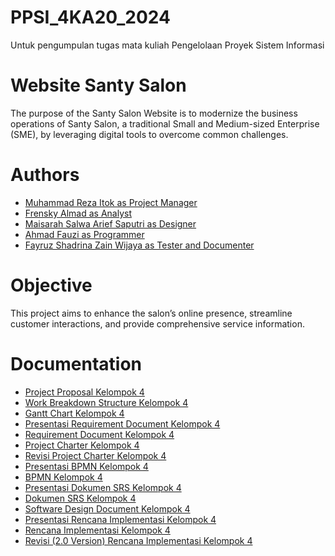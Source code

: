 # PPSI_4KA20_2024
Untuk pengumpulan tugas mata kuliah Pengelolaan Proyek Sistem Informasi
# Website Santy Salon
The purpose of the Santy Salon Website is to modernize the business operations of Santy Salon, a traditional Small and Medium-sized Enterprise (SME), by leveraging digital tools to overcome common challenges.
# Authors
- [Muhammad Reza Itok as Project Manager](https://www.linkedin.com/in/muhammad-reza-itok-544b15287/)
- [Frensky Almad as Analyst](https://www.linkedin.com/in/frensky-almad-b596ab313/)
- [Maisarah Salwa Arief Saputri as Designer](https://www.linkedin.com/in/maisarah-salwa/)
- [Ahmad Fauzi as Programmer](https://www.linkedin.com/in/ahmad-fauzi-67aba5337/?originalSubdomain=id)
- [Fayruz Shadrina Zain Wijaya as Tester and Documenter](https://www.linkedin.com/in/fayruz-shadrina-zain-wijaya/) 
# Objective
This project aims to enhance the salon’s online presence, streamline customer interactions, and provide comprehensive service information.
# Documentation
- [Project Proposal Kelompok 4](https://drive.google.com/file/d/1dldkC_7zamPPIiHL3oVFctU7Xosd8zww/view?usp=sharing)
- [Work Breakdown Structure Kelompok 4](https://drive.google.com/file/d/1FM6ujerXAo5E0Bt61SFs3WVhLa6NTlf9/view?usp=sharing)
- [Gantt Chart Kelompok 4](https://docs.google.com/spreadsheets/d/14fQN1fhTnN69CYkO_QTHr5ob5tt8As9AMgIEEiAA_Gk/edit?usp=sharing)
- [Presentasi Requirement Document Kelompok 4](https://drive.google.com/file/d/15tOcKKWJ9s3ZcL57qvU13KheITtFshr5/view?usp=sharing)
- [Requirement Document Kelompok 4](https://drive.google.com/file/d/1_SNx9BvZfHzLn0jFQ58EFwPOsGkcLI7Y/view?usp=sharing)
- [Project Charter Kelompok 4](https://drive.google.com/file/d/1xVi_PSVZbBhjFzzsc6JhPIDSGH5C5sHt/view?usp=sharing)
- [Revisi Project Charter Kelompok 4](https://drive.google.com/file/d/1Hx_KdmqYjkkTnUB8M9JR9bVsLJ5ImGbv/view?usp=sharing)
- [Presentasi BPMN Kelompok 4](https://drive.google.com/file/d/17wAetxf0KP81bYVTy22pFHefWHzHha_b/view?usp=sharing)
- [BPMN Kelompok 4](https://drive.google.com/file/d/1ON43ewDDlt5PTd5laJfh51_r-Nd8kWUK/view?usp=sharing)
- [Presentasi Dokumen SRS Kelompok 4](https://drive.google.com/file/d/1z2BMwmmcumgGGPIBquqFRiZgIFa-qRl6/view?usp=sharing)
- [Dokumen SRS Kelompok 4](https://drive.google.com/file/d/1qt-34Y_KS8ZscfDzcfQkp3gwBlXBGLlH/view?usp=sharing)
- [Software Design Document Kelompok 4](https://docs.google.com/document/d/115gKkkoIAx_OXBbdKXnfp6EVgf_CGERmUE7wgEeLC2w/edit?usp=sharing)
- [Presentasi Rencana Implementasi Kelompok 4](https://drive.google.com/file/d/1jaZkTae8WwHFhbRisqQn9X6bYxMAm8oV/view?usp=sharing)
- [Rencana Implementasi Kelompok 4](https://drive.google.com/file/d/1dLRCb0RtE2MlLG9pV85BeGYK2HjqjESt/view?usp=sharing)
- [Revisi (2.0 Version) Rencana Implementasi Kelompok 4](https://docs.google.com/document/d/1jyjcmblpPYOhhRZirKsD9mKPmI9oju1g/edit?usp=sharing&ouid=100672645685235124214&rtpof=true&sd=true)
